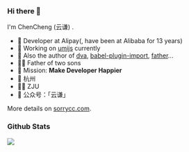 ### Hi there 👋

I'm ChenCheng (云谦) .

- 🍒 Developer at Alipay(, have been at Alibaba for 13 years)
- 🍉 Working on [umijs](https://github.com/umijs/umi) currently
- 🍋 Also the author of [dva](https://github.com/dvajs/dva), [babel-plugin-import](https://github.com/ant-design/babel-plugin-import), [father](https://github.com/umijs/father)...
- 👨‍🦳 Father of two sons
- 🍎 Mission: **Make Developer Happier**
- 📍 杭州
- 👨‍🎓 ZJU
- 🍑 公众号：「云谦」

More details on [sorrycc.com](https://sorrycc.com/).

### Github Stats

![](https://github-readme-stats.vercel.app/api?username=sorrycc&hide_title=true&show_icons=true&icon_color=007aff&text_color=333&bg_color=fff)
